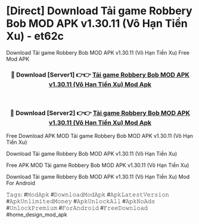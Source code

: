 # [Direct] Download Tải game Robbery Bob MOD APK v1.30.11 (Vô Hạn Tiền Xu) - et62c
Download Tải game Robbery Bob MOD APK v1.30.11 (Vô Hạn Tiền Xu) Free Mod APK

<div align="center">
<h3>🔴 Download [Server1] 👉👉 <a href="https://apk-comot.site?title=Tải_game_Robbery_Bob_MOD_APK_v1.30.11_(Vô_Hạn_Tiền_Xu)">Tải game Robbery Bob MOD APK v1.30.11 (Vô Hạn Tiền Xu) Mod Apk</a></h3><br>

<h3>🔴 Download [Server2] 👉👉 <a href="https://apk-comot.site?title=Tải_game_Robbery_Bob_MOD_APK_v1.30.11_(Vô_Hạn_Tiền_Xu)">Tải game Robbery Bob MOD APK v1.30.11 (Vô Hạn Tiền Xu) Mod Apk</a></h3>
</div>


Free Download APK MOD Tải game Robbery Bob MOD APK v1.30.11 (Vô Hạn Tiền Xu)

Download Tải game Robbery Bob MOD APK v1.30.11 (Vô Hạn Tiền Xu) 

Free APK MOD Tải game Robbery Bob MOD APK v1.30.11 (Vô Hạn Tiền Xu) 

Download Tải game Robbery Bob MOD APK v1.30.11 (Vô Hạn Tiền Xu) Mod For Android

𝚃𝚊𝚐𝚜: #𝙼𝚘𝚍𝙰𝚙𝚔 #𝙳𝚘𝚠𝚗𝚕𝚘𝚊𝚍𝙼𝚘𝚍𝙰𝚙𝚔 #𝙰𝚙𝚔𝙻𝚊𝚝𝚎𝚜𝚝𝚅𝚎𝚛𝚜𝚒𝚘𝚗 #𝙰𝚙𝚔𝚄𝚗𝚕𝚒𝚖𝚒𝚝𝚎𝚍𝙼𝚘𝚗𝚎𝚢 #𝙰𝚙𝚔𝚄𝚗𝚕𝚘𝚌𝚔𝙰𝚕𝚕 #𝙰𝚙𝚔𝙽𝚘𝙰𝚍𝚜 #𝚄𝚗𝚕𝚘𝚌𝚔𝙿𝚛𝚎𝚖𝚒𝚞𝚖 #𝙵𝚘𝚛𝙰𝚗𝚍𝚛𝚘𝚒𝚍 #𝙵𝚛𝚎𝚎𝙳𝚘𝚠𝚗𝚕𝚘𝚊𝚍 #home_design_mod_apk